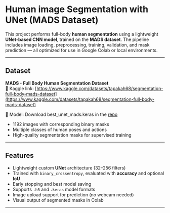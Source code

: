 #  Human image Segmentation with UNet (MADS Dataset)

This project performs full-body **human segmentation** using a lightweight **UNet-based CNN model**, trained on the **MADS dataset**. The pipeline includes image loading, preprocessing, training, validation, and mask prediction — all optimized for use in Google Colab or local environments.

---

##  Dataset

**MADS - Full Body Human Segmentation Dataset**  
📍 Kaggle link: [https://www.kaggle.com/datasets/tapakah68/segmentation-full-body-mads-dataset](https://www.kaggle.com/datasets/tapakah68/segmentation-full-body-mads-dataset)


🤖 Model: Download best_unet_mads.keras in the [repo](https://github.com/ERo2203/Human-Image-Segmentation/blob/main/best_unet_mads.keras)
- 1192 images with corresponding binary masks
- Multiple classes of human poses and actions
- High-quality segmentation masks for supervised training

---

##  Features

- Lightweight custom **UNet** architecture (32–256 filters)
- Trained with `binary_crossentropy`, evaluated with **accuracy** and optional **IoU**
- Early stopping and best model saving
- Supports `.h5` and `.keras` model formats
- Image upload support for prediction (no webcam needed)
- Visual output of segmented masks in Colab

---


